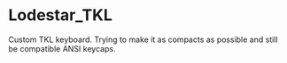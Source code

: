 # Lodestar_TKL
 Custom TKL keyboard. Trying to make it as compacts as possible and still be compatible ANSI keycaps.
